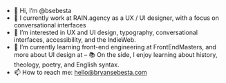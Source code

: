 - 👋 Hi, I’m @bsebesta
- 💪 I currently work at RAIN.agency as a UX / UI designer, with a focus on conversational interfaces
- 👀 I’m interested in UX and UI design, typography, conversational interfaces, accessibility, and the IndieWeb.
- 🌱 I’m currently learning front-end engineering at FrontEndMasters, and more about UI design at 
– 📚 On the side, I enjoy learning about history, theology, poetry, and English syntax.
- 📫 How to reach me: hello@bryansebesta.com

<!---
bsebesta/bsebesta is a ✨ special ✨ repository because its `README.md` (this file) appears on your GitHub profile.
You can click the Preview link to take a look at your changes.
--->
